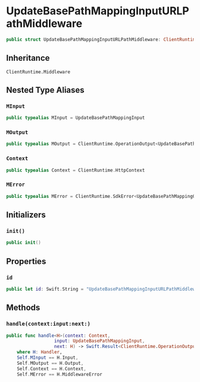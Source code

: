 # UpdateBasePathMappingInputURLPathMiddleware

``` swift
public struct UpdateBasePathMappingInputURLPathMiddleware: ClientRuntime.Middleware 
```

## Inheritance

`ClientRuntime.Middleware`

## Nested Type Aliases

### `MInput`

``` swift
public typealias MInput = UpdateBasePathMappingInput
```

### `MOutput`

``` swift
public typealias MOutput = ClientRuntime.OperationOutput<UpdateBasePathMappingOutputResponse>
```

### `Context`

``` swift
public typealias Context = ClientRuntime.HttpContext
```

### `MError`

``` swift
public typealias MError = ClientRuntime.SdkError<UpdateBasePathMappingOutputError>
```

## Initializers

### `init()`

``` swift
public init() 
```

## Properties

### `id`

``` swift
public let id: Swift.String = "UpdateBasePathMappingInputURLPathMiddleware"
```

## Methods

### `handle(context:input:next:)`

``` swift
public func handle<H>(context: Context,
                  input: UpdateBasePathMappingInput,
                  next: H) -> Swift.Result<ClientRuntime.OperationOutput<UpdateBasePathMappingOutputResponse>, MError>
    where H: Handler,
    Self.MInput == H.Input,
    Self.MOutput == H.Output,
    Self.Context == H.Context,
    Self.MError == H.MiddlewareError
```
